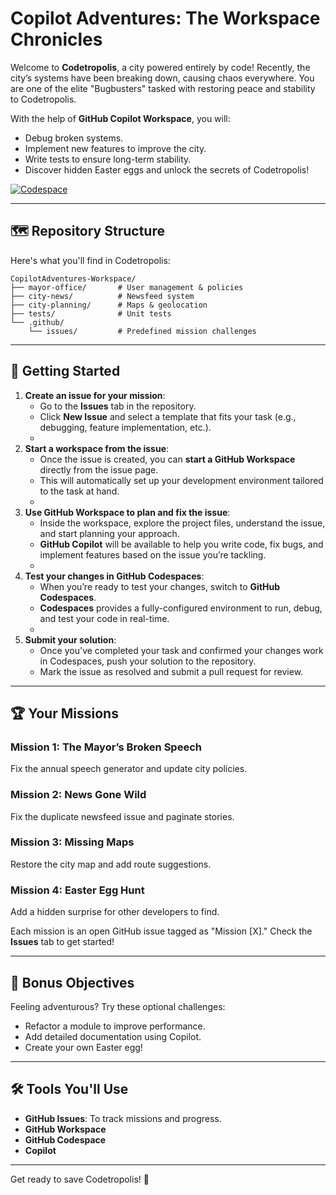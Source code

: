 ﻿# Copilot Adventures: The Workspace Chronicles

Welcome to **Codetropolis**, a city powered entirely by code! Recently, the city’s systems have been breaking down, causing chaos everywhere. You are one of the elite "Bugbusters" tasked with restoring peace and stability to Codetropolis.

With the help of **GitHub Copilot Workspace**, you will:
- Debug broken systems.
- Implement new features to improve the city.
- Write tests to ensure long-term stability.
- Discover hidden Easter eggs and unlock the secrets of Codetropolis!

[![Codespace](https://img.shields.io/static/v1?style=for-the-badge&label=Enter+Adventure+Arena&message=Open&color=brightgreen&logo=github)](https://github.com/codespaces/new?hide_repo_select=true&skip_quickstart=true)

---

## 🗺️ Repository Structure

Here's what you'll find in Codetropolis:

```plaintext
CopilotAdventures-Workspace/
├── mayor-office/       # User management & policies
├── city-news/          # Newsfeed system
├── city-planning/      # Maps & geolocation
├── tests/              # Unit tests
└── .github/
    └── issues/         # Predefined mission challenges

```

----------

## 🚀 Getting Started

1.  **Create an issue for your mission**:
    -   Go to the **Issues** tab in the repository.
    -   Click **New Issue** and select a template that fits your task (e.g., debugging, feature implementation, etc.).
    - 
2.  **Start a workspace from the issue**:    
    -   Once the issue is created, you can **start a GitHub Workspace** directly from the issue page.
    -   This will automatically set up your development environment tailored to the task at hand.
    - 
3.  **Use GitHub Workspace to plan and fix the issue**:    
    -   Inside the workspace, explore the project files, understand the issue, and start planning your approach.
    -   **GitHub Copilot** will be available to help you write code, fix bugs, and implement features based on the issue you’re tackling.
    - 
4.  **Test your changes in GitHub Codespaces**:    
    -   When you’re ready to test your changes, switch to **GitHub Codespaces**.
    -   **Codespaces** provides a fully-configured environment to run, debug, and test your code in real-time.
    - 
5.  **Submit your solution**:    
    -   Once you've completed your task and confirmed your changes work in Codespaces, push your solution to the repository.
    -   Mark the issue as resolved and submit a pull request for review.

----------

## 🏆 Your Missions

### Mission 1: The Mayor’s Broken Speech

Fix the annual speech generator and update city policies.

### Mission 2: News Gone Wild

Fix the duplicate newsfeed issue and paginate stories.

### Mission 3: Missing Maps

Restore the city map and add route suggestions.

### Mission 4: Easter Egg Hunt

Add a hidden surprise for other developers to find.

Each mission is an open GitHub issue tagged as "Mission [X]." Check the **Issues** tab to get started!

----------

## 🌟 Bonus Objectives

Feeling adventurous? Try these optional challenges:

-   Refactor a module to improve performance.
-   Add detailed documentation using Copilot.
-   Create your own Easter egg!

----------

## 🛠 Tools You'll Use

-   **GitHub Issues**: To track missions and progress.
-   **GitHub Workspace**
-   **GitHub Codespace**
-   **Copilot**

----------

Get ready to save Codetropolis! 🎉

